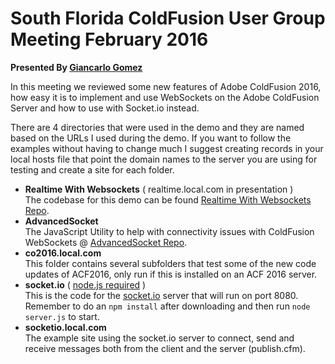 # South Florida ColdFusion User Group Meeting February 2016

__Presented By [Giancarlo Gomez](https://github.com/GiancarloGomez)__

In this meeting we reviewed some new features of Adobe ColdFusion 2016, how easy it is to implement and use WebSockets on the Adobe ColdFusion Server and how to use with Socket.io instead.

There are 4 directories that were used in the demo and they are named based on the URLs I used during the demo. If you want to follow the examples without having to change much I suggest creating records in your local hosts file that point the domain names to the server you are using for testing and create a site for each folder.

* __Realtime With Websockets__ ( realtime.local.com in presentation )<br />
The codebase for this demo can be found [Realtime With Websockets Repo](https://github.com/GiancarloGomez/ColdFusion-CFSummit-WebSockets).
* __AdvancedSocket__<br />
The JavaScript Utility to help with connectivity issues with ColdFusion WebSockets @ <a href="https://github.com/GiancarloGomez/AdvancedSocket">AdvancedSocket Repo</a>.
* __co2016.local.com__<br />
This folder contains several subfolders that test some of the new code updates of ACF2016, only run if this is installed on an ACF 2016 server.
* __socket.io__ ( [node.js required](https://nodejs.org/) )<br />
This is the code for the <a href="http://socket.io/" target="blank">socket.io</a> server that will run on port 8080. Remember to do an <code>npm install</code> after downloading and then run <code>node server.js</code> to start.
* __socketio.local.com__<br />
The example site using the socket.io server to connect, send and receive messages both from the client and the server (publish.cfm).
